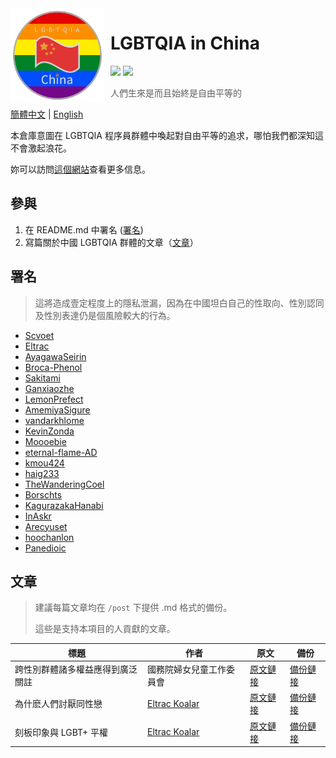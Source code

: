 <img width="150" height="150" align="left" style="float: left; margin: 0 10px 0 0;" alt="LGBT-CN logo" src="https://github.com/LGBT-CN/logo/raw/master/LGBTQIA-China.png">

# LGBTQIA in China

[![](https://img.shields.io/badge/Support-LGBTQIA-FF0000?style=flat-square)](https://git.io/JfJiO)
[![](https://img.shields.io/badge/Telegram-LGBTCN-FFA500.svg?style=flat-square)](https://t.me/LGBTCN)
> 人們生來是而且始終是自由平等的

[簡體中文](./README.md) | [English](./README-EN.md)

本倉庫意圖在 LGBTQIA 程序員群體中喚起對自由平等的追求，哪怕我們都深知這不會激起浪花。

妳可以訪問[這個網站](https://cnlgbt.org)查看更多信息。

## 參與

1. 在 README.md 中署名 ([署名](#署名))
2. 寫篇關於中國 LGBTQIA 群體的文章（[文章](#文章)）

## 署名

> 這將造成壹定程度上的隱私泄漏，因為在中國坦白自己的性取向、性別認同及性別表達仍是個風險較大的行為。

- [Scvoet](https://github.com/scvoet)
- [Eltrac](https://github.com/BigCoke233)
- [AyagawaSeirin](https://github.com/AyagawaSeirin)
- [Broca-Phenol](https://github.com/Broca-Phenol)
- [Sakitami](https://github.com/Sakitami)
- [Ganxiaozhe](https://github.com/ganxiaozhe)
- [LemonPrefect](https://github.com/LemonPrefect)
- [AmemiyaSigure](https://github.com/AmemiyaSigure)
- [vandarkhlome](https://github.com/megatontech)
- [KevinZonda](https://github.com/KevinZonda)
- [Moooebie](https://github.com/Moooebie)
- [eternal-flame-AD](https://github.com/eternal-flame-AD)
- [kmou424](https://github.com/kmou424)
- [haig233](https://github.com/haig233)
- [TheWanderingCoel](https://github.com/TheWanderingCoel)
- [Borschts](https://t.me/Borschts)
- [KagurazakaHanabi](https://github.com/KagurazakaHanabi)
- [InAskr](https://github.com/InAnskr)
- [Arecyuset](https://github.com/asuszwbUbuntu)
- [hoochanlon](https://github.com/hoochanlon)
- [Panedioic](https://github.com/panedioic)

## 文章

> 建議每篇文章均在 `/post` 下提供 .md 格式的備份。
>
> 這些是支持本項目的人貢獻的文章。

| 標題 | 作者 | 原文 | 備份 |
| -- | -- | -- | -- |
|跨性別群體諸多權益應得到廣泛關註|國務院婦女兒童工作委員會|[原文鏈接](http://www.nwccw.gov.cn/2018-08/14/content_218467.htm)|[備份鏈接](/post/跨性別群體諸多權益應得到廣泛關註.md)|
|為什麽人們討厭同性戀|[Eltrac Koalar](https://github.com/BigCoke233)|[原文鏈接](https://blog.guhub.cn/p/why-hate-homosexuality.html)|[備份鏈接](/post/why-hate-homosexuality.md)|
|刻板印象與 LGBT+ 平權|[Eltrac Koalar](https://github.com/BigCoke233)|[原文鏈接](https://blog.guhub.cn/p/lgbt-pride.html)|[備份鏈接](/post/lgbt-pride-by-eltrac.md)|
